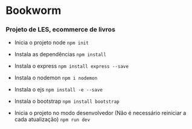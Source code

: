# Bookworm
### Projeto de LES, ecommerce de livros

- Inicia o projeto node
``` npm init ```

- Instala as dependências
``` npm install ```

- Instala o express
``` npm install express --save ```

- Instala o nodemon
``` npm i nodemon ```

- Instala o ejs
``` npm install -e --save ```

- Instala o bootstrap
``` npm install bootstrap ```

- Inicia o projeto no modo desenvolvedor (Não é necessário reiniciar a cada atualização)
``` npm run dev ```